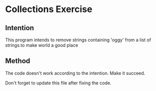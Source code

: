 # Collections Exercise

## Intention

This program intends to remove strings containing 'oggy' from a list of strings.to make world a good place

## Method

The code doesn't work according to the intention. Make it succeed.

Don't forget to update this file after fixing the code.
